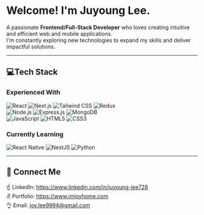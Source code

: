 # Welcome! I'm Juyoung Lee.
A passionate **Frontend/Full-Stack Developer** who loves creating intuitive and efficient web and mobile applications.<br/>
I'm constantly exploring new technologies to expand my skills and deliver impactful solutions.

---

## 💻**Tech Stack**

### **Experienced With**
![React](https://img.shields.io/badge/React-61DAFB?style=for-the-badge&logo=react&logoColor=black)
![Next.js](https://img.shields.io/badge/Next.js-000000?style=for-the-badge&logo=next.js&logoColor=white)
![Tailwind CSS](https://img.shields.io/badge/Tailwind_CSS-06B6D4?style=for-the-badge&logo=tailwindcss&logoColor=white)
![Redux](https://img.shields.io/badge/Redux-764ABC?style=for-the-badge&logo=redux&logoColor=white)<br/>
![Node.js](https://img.shields.io/badge/Node.js-339933?style=for-the-badge&logo=node.js&logoColor=white)
![Express.js](https://img.shields.io/badge/Express.js-000000?style=for-the-badge&logo=express&logoColor=white)
![MongoDB](https://img.shields.io/badge/MongoDB-47A248?style=for-the-badge&logo=mongodb&logoColor=white)<br/>
![JavaScript](https://img.shields.io/badge/JavaScript-F7DF1E?style=for-the-badge&logo=javascript&logoColor=black)
![HTML5](https://img.shields.io/badge/HTML5-E34F26?style=for-the-badge&logo=html5&logoColor=white)
![CSS3](https://img.shields.io/badge/CSS3-1572B6?style=for-the-badge&logo=css3&logoColor=white)
<!--![styled-components](https://img.shields.io/badge/styled--components-DB7093?style=for-the-badge&logo=styled-components&logoColor=white)-->

### **Currently Learning**
![React Native](https://img.shields.io/badge/React_Native-61DAFB?style=for-the-badge&logo=react&logoColor=black)
![NestJS](https://img.shields.io/badge/NestJS-E0234E?style=for-the-badge&logo=nestjs&logoColor=white)
![Python](https://img.shields.io/badge/Python-3776AB?style=for-the-badge&logo=python&logoColor=white)<br/>
<!--![PostgreSQL](https://img.shields.io/badge/PostgreSQL-336791?style=for-the-badge&logo=postgresql&logoColor=white)-->
<!--![GraphQL](https://img.shields.io/badge/GraphQL-E10098?style=for-the-badge&logo=graphql&logoColor=white)-->
<!--![Redis](https://img.shields.io/badge/Redis-DC382D?style=for-the-badge&logo=redis&logoColor=white)-->
<!--![TypeScript](https://img.shields.io/badge/TypeScript-3178C6?style=for-the-badge&logo=typescript&logoColor=white)-->


---

## 🌱 **Connect Me**
☝ LinkedIn: https://www.linkedin.com/in/juyoung-lee728<br/>
✌ Portfolio: https://www.imjoyhome.com<br/>
👌 Email: [joy.lee9994@gmail.com](mailto:joy.lee9994@gmail.com)



